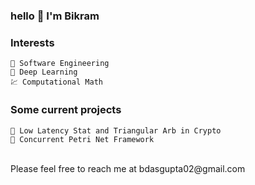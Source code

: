 ### hello 👋 I'm Bikram

### Interests
```text
📐 Software Engineering
🔭 Deep Learning
💹 Computational Math
```

### Some current projects
```text
🌱 Low Latency Stat and Triangular Arb in Crypto
🌱 Concurrent Petri Net Framework
```
<br />
Please feel free to reach me at bdasgupta02@gmail.com
  
<!--
**bdasgupta02/bdasgupta02** is a ✨ _special_ ✨ repository because its `README.md` (this file) appears on your GitHub profile.

Here are some ideas to get you started:

- 🔭 I’m currently working on ...
- 🌱 I’m currently learning ...
- 👯 I’m looking to collaborate on ...
- 🤔 I’m looking for help with ...
- 💬 Ask me about ...
- 📫 How to reach me: ...
- 😄 Pronouns: ...
- ⚡ Fun fact: ...
-->

